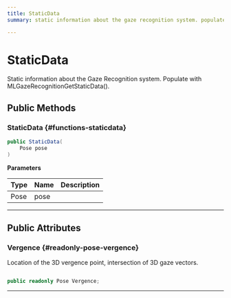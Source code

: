 ```yaml
---
title: StaticData
summary: static information about the gaze recognition system. populate with mlgazerecognitiongetstaticdata. 

---
```


# StaticData




Static information about the Gaze Recognition system. Populate with MLGazeRecognitionGetStaticData().   





## Public Methods

###  StaticData {#functions-staticdata}

```csharp
public StaticData(
    Pose pose
)
```


**Parameters**

| Type | Name  | Description  | 
|--|--|--|
| Pose |pose||






-----------

## Public Attributes

### Vergence {#readonly-pose-vergence}

Location of the 3D vergence point, intersection of 3D gaze vectors. 

```csharp

public readonly Pose Vergence;

```






-----------

